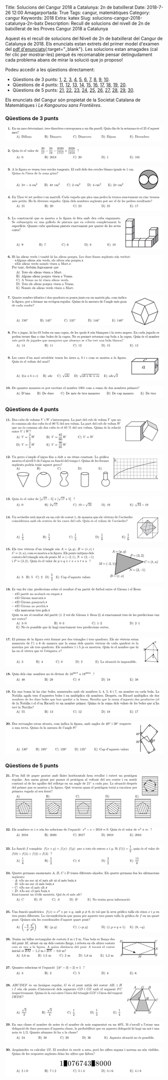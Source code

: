 Title: Solucions del Cangur 2018 a Catalunya: 2n de batxillerat
Date: 2018-7-26 12:00
Amagarportada: True
Tags: cangur, matemàtiques
Category: cangur
Keywords: 2018
Extra: katex
Slug: solucions-cangur-2018-catalunya-2n-batx
Description: Recull de solucions del nivell de 2n de batxillerat de les Proves Cangur 2018 a Catalunya

Aquest és el recull de solucions del Nivell de 2n de batxillerat del Cangur de Catalunya de 2018. Els enunciats estan extrets del primer model d'examen del [pdf d'enunciats]({filename}enunciat_2018_cat_2n_batx.pdf){:target="_blank"}. Les solucions estan amagades (cal fer clic per mostrar-les) perquè és recomanable pensar detingudament cada problema abans de mirar la solució que jo proposo!

Podeu accedir a les qüestions directament:

* Qüestions de 3 punts: [1](#questio-1), [2](#questio-2), [3](#questio-3), [4](#questio-4), [5](#questio-5), [6](#questio-6), [7](#questio-7), [8](#questio-8), [9](#questio-9), [10](#questio-10).
* Qüestions de 4 punts: [11](#questio-11), [12](#questio-12), [13](#questio-13), [14](#questio-14), [15](#questio-15), [16](#questio-16), [17](#questio-17), [18](#questio-18), [19](#questio-19), [20](#questio-20).
* Qüestions de 5 punts: [21](#questio-21), [22](#questio-22), [23](#questio-23), [24](#questio-24), [25](#questio-25), [26](#questio-26), [27](#questio-27), [28](#questio-28), [29](#questio-29), [30](#questio-30).

Els enunciats del Cangur són propietat de la Societat Catalana de Matemàtiques i *Le Kangourou sans Frontières*.

### Qüestions de 3 punts

![Enunciat 1, nivell de 2n de batxillerat del Cangur 2018 a Catalunya](enunciats/01.png)



![Enunciat 2, nivell de 2n de batxillerat del Cangur 2018 a Catalunya](enunciats/02.png)



![Enunciat 3, nivell de 2n de batxillerat del Cangur 2018 a Catalunya](enunciats/03.png)



![Enunciat 4, nivell de 2n de batxillerat del Cangur 2018 a Catalunya](enunciats/04.png)



![Enunciat 5, nivell de 2n de batxillerat del Cangur 2018 a Catalunya](enunciats/05.png)



![Enunciat 6, nivell de 2n de batxillerat del Cangur 2018 a Catalunya](enunciats/06.png)



![Enunciat 7, nivell de 2n de batxillerat del Cangur 2018 a Catalunya](enunciats/07.png)



![Enunciat 8, nivell de 2n de batxillerat del Cangur 2018 a Catalunya](enunciats/08.png)



![Enunciat 9, nivell de 2n de batxillerat del Cangur 2018 a Catalunya](enunciats/09.png)



![Enunciat 10, nivell de 2n de batxillerat del Cangur 2018 a Catalunya](enunciats/10.png)



### Qüestions de 4 punts

![Enunciat 11, nivell de 2n de batxillerat del Cangur 2018 a Catalunya](enunciats/11.png)



![Enunciat 12, nivell de 2n de batxillerat del Cangur 2018 a Catalunya](enunciats/12.png)



![Enunciat 13, nivell de 2n de batxillerat del Cangur 2018 a Catalunya](enunciats/13.png)



![Enunciat 14, nivell de 2n de batxillerat del Cangur 2018 a Catalunya](enunciats/14.png)



![Enunciat 15, nivell de 2n de batxillerat del Cangur 2018 a Catalunya](enunciats/15.png)



![Enunciat 16, nivell de 2n de batxillerat del Cangur 2018 a Catalunya](enunciats/16.png)



![Enunciat 17, nivell de 2n de batxillerat del Cangur 2018 a Catalunya](enunciats/17.png)



![Enunciat 18, nivell de 2n de batxillerat del Cangur 2018 a Catalunya](enunciats/18.png)



![Enunciat 19, nivell de 2n de batxillerat del Cangur 2018 a Catalunya](enunciats/19.png)



![Enunciat 20, nivell de 2n de batxillerat del Cangur 2018 a Catalunya](enunciats/20.png)



### Qüestions de 5 punts

![Enunciat 21, nivell de 2n de batxillerat del Cangur 2018 a Catalunya](enunciats/21.png)



![Enunciat 22, nivell de 2n de batxillerat del Cangur 2018 a Catalunya](enunciats/22.png)



![Enunciat 23, nivell de 2n de batxillerat del Cangur 2018 a Catalunya](enunciats/23.png)



![Enunciat 24, nivell de 2n de batxillerat del Cangur 2018 a Catalunya](enunciats/24.png)



![Enunciat 25, nivell de 2n de batxillerat del Cangur 2018 a Catalunya](enunciats/25.png)



![Enunciat 26, nivell de 2n de batxillerat del Cangur 2018 a Catalunya](enunciats/26.png)



![Enunciat 27, nivell de 2n de batxillerat del Cangur 2018 a Catalunya](enunciats/27.png)



![Enunciat 28, nivell de 2n de batxillerat del Cangur 2018 a Catalunya](enunciats/28.png)



![Enunciat 29, nivell de 2n de batxillerat del Cangur 2018 a Catalunya](enunciats/29.png)



![Enunciat 30, nivell de 2n de batxillerat del Cangur 2018 a Catalunya](enunciats/30.png)




